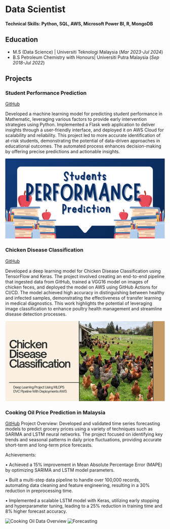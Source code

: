 # Data Scientist

#### Technical Skills: Python, SQL, AWS, Microsoft Power BI, R, MongoDB

## Education					       		
- M.S (Data Science)	| Universiti Teknologi Malaysia (_Mar 2023-Jul 2024_)
- B.S Petroleum Chemistry with Honours| Universiti Putra Malaysia (_Sep 2018-Jul 2022_)

## Projects
### Student Performance Prediction
[GitHub](https://github.com/juna-99/Student-Performance-Prediction)

Developed a machine learning model for predicting student performance in Mathematic, leveraging various factors to provide early intervention strategies using Python. Implemented a Flask web application to deliver insights through a user-friendly interface, and deployed it on AWS Cloud for scalability and reliability. This project led to more accurate identification of at-risk students, demonstrating the potential of data-driven approaches in educational outcomes. The automated process enhances decision-making by offering precise predictions and actionable insights.

![Student Performance](portfolio_img/student_performance.png)

### Chicken Disease Classification
[GitHub](https://github.com/juna-99/Chicken-Disease-Classification-Project)

Developed a deep learning model for Chicken Disease Classification using TensorFlow and Keras. The project involved creating an end-to-end pipeline that ingested data from GitHub, trained a VGG16 model on images of chicken feces, and deployed the model on AWS using GitHub Actions for CI/CD. The model achieved high accuracy in distinguishing between healthy and infected samples, demonstrating the effectiveness of transfer learning in medical diagnostics. This work highlights the potential of leveraging image classification to enhance poultry health management and streamline disease detection processes.

![chicken](portfolio_img/chicken%20(1).png)

### Cooking Oil Price Prediction in Malaysia
[GitHub](https://github.com/juna-99/Cooking-Oil-Price-Prediction)
Project Overview: Developed and validated time series forecasting models to predict grocery prices using a variety of techniques such as SARIMA and LSTM neural networks. The project focused on identifying key trends and seasonal patterns in daily price fluctuations, providing accurate short-term and long-term price forecasts.

Achievements:

 • Achieved a 15% improvement in Mean Absolute Percentage Error (MAPE) by optimizing SARIMA and LSTM model parameters.

 • Built a multi-step data pipeline to handle over 100,000 records, automating data cleaning and feature engineering, resulting in a 30% reduction in preprocessing time.

 • Implemented a scalable LSTM model with Keras, utilizing early stopping and hyperparameter tuning, leading to a 25% reduction in training time and 8% higher forecast accuracy.

![Cooking Oil Data Overview](https://github.com/juna-99/afrinaghafar.portfolio/blob/07b8c70d70512c7a117899cf3ed8bc311d888675/portfolio_img/Screenshot%202024-08-13%20225149.png)
![Forecasting](https://github.com/juna-99/afrinaghafar.portfolio/blob/07b8c70d70512c7a117899cf3ed8bc311d888675/portfolio_img/Screenshot%202024-08-13%20225213.png)
